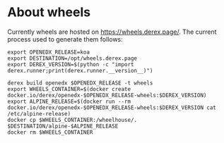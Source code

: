 # About wheels

Currently wheels are hosted on https://wheels.derex.page/.
The current process used to generate them follows:

```
export OPENEDX_RELEASE=koa
export DESTINATION=/opt/wheels.derex.page
export DEREX_VERSION=$(python -c "import derex.runner;print(derex.runner.__version__)")

derex build openedx $OPENEDX_RELEASE -t wheels
export WHEELS_CONTAINER=$(docker create docker.io/derex/openedx-$OPENEDX_RELEASE-wheels:$DEREX_VERSION)
export ALPINE_RELEASE=$(docker run --rm docker.io/derex/openedx-$OPENEDX_RELEASE-wheels:$DEREX_VERSION cat /etc/alpine-release)
docker cp $WHEELS_CONTAINER:/wheelhouse/. $DESTINATION/alpine-$ALPINE_RELEASE
docker rm $WHEELS_CONTAINER
```
